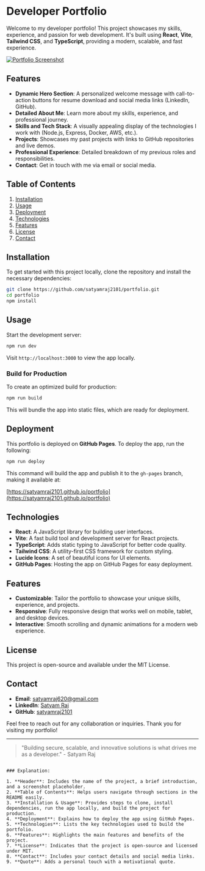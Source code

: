 # Developer Portfolio

Welcome to my developer portfolio! This project showcases my skills, experience, and passion for web development. It's built using **React**, **Vite**, **Tailwind CSS**, and **TypeScript**, providing a modern, scalable, and fast experience.

[![Portfolio Screenshot](https://via.placeholder.com/150)](https://satyamraj2101.github.io/portfolio)

## Features

- **Dynamic Hero Section**: A personalized welcome message with call-to-action buttons for resume download and social media links (LinkedIn, GitHub).
- **Detailed About Me**: Learn more about my skills, experience, and professional journey.
- **Skills and Tech Stack**: A visually appealing display of the technologies I work with (Node.js, Express, Docker, AWS, etc.).
- **Projects**: Showcases my past projects with links to GitHub repositories and live demos.
- **Professional Experience**: Detailed breakdown of my previous roles and responsibilities.
- **Contact**: Get in touch with me via email or social media.

## Table of Contents

1. [Installation](#installation)
2. [Usage](#usage)
3. [Deployment](#deployment)
4. [Technologies](#technologies)
5. [Features](#features)
6. [License](#license)
7. [Contact](#contact)

## Installation

To get started with this project locally, clone the repository and install the necessary dependencies:

```bash
git clone https://github.com/satyamraj2101/portfolio.git
cd portfolio
npm install
```

## Usage

Start the development server:

```bash
npm run dev
```

Visit `http://localhost:3000` to view the app locally.

### Build for Production

To create an optimized build for production:

```bash
npm run build
```

This will bundle the app into static files, which are ready for deployment.

## Deployment

This portfolio is deployed on **GitHub Pages**. To deploy the app, run the following:

```bash
npm run deploy
```

This command will build the app and publish it to the `gh-pages` branch, making it available at:

[https://satyamraj2101.github.io/portfolio](https://satyamraj2101.github.io/portfolio)

## Technologies

- **React**: A JavaScript library for building user interfaces.
- **Vite**: A fast build tool and development server for React projects.
- **TypeScript**: Adds static typing to JavaScript for better code quality.
- **Tailwind CSS**: A utility-first CSS framework for custom styling.
- **Lucide Icons**: A set of beautiful icons for UI elements.
- **GitHub Pages**: Hosting the app on GitHub Pages for easy deployment.

## Features

- **Customizable**: Tailor the portfolio to showcase your unique skills, experience, and projects.
- **Responsive**: Fully responsive design that works well on mobile, tablet, and desktop devices.
- **Interactive**: Smooth scrolling and dynamic animations for a modern web experience.

## License

This project is open-source and available under the MIT License.

## Contact

- **Email**: [satyamraj620@gmail.com](mailto:satyamraj620@gmail.com)
- **LinkedIn**: [Satyam Raj](https://www.linkedin.com/in/satyam-raj2101)
- **GitHub**: [satyamraj2101](https://github.com/satyamraj2101)

Feel free to reach out for any collaboration or inquiries. Thank you for visiting my portfolio!

---

> "Building secure, scalable, and innovative solutions is what drives me as a developer." - Satyam Raj
```

### Explanation:

1. **Header**: Includes the name of the project, a brief introduction, and a screenshot placeholder.
2. **Table of Contents**: Helps users navigate through sections in the README easily.
3. **Installation & Usage**: Provides steps to clone, install dependencies, run the app locally, and build the project for production.
4. **Deployment**: Explains how to deploy the app using GitHub Pages.
5. **Technologies**: Lists the key technologies used to build the portfolio.
6. **Features**: Highlights the main features and benefits of the project.
7. **License**: Indicates that the project is open-source and licensed under MIT.
8. **Contact**: Includes your contact details and social media links.
9. **Quote**: Adds a personal touch with a motivational quote. 

